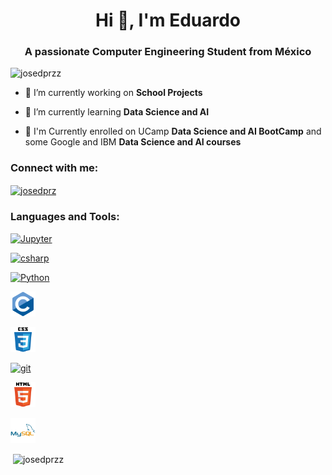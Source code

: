 <h1 align="center">Hi 👋, I'm Eduardo</h1>
<h3 align="center">A passionate Computer Engineering Student from México</h3>

<p align="left"> <img src="https://komarev.com/ghpvc/?username=josedprzz&label=Profile%20views&color=0e75b6&style=flat" alt="josedprzz" /> </p>

- 🔭 I’m currently working on **School Projects**

- 🧠 I’m currently learning **Data Science and AI**

- 🎯 I'm Currently enrolled on UCamp **Data Science and AI BootCamp** and  some Google and IBM **Data Science and AI courses**

<h3 align="left">Connect with me:</h3>
<p align="left">
<a href="https://linkedin.com/in/josedprz" target="blank"><img align="center" src="https://raw.githubusercontent.com/rahuldkjain/github-profile-readme-generator/master/src/images/icons/Social/linked-in-alt.svg" alt="josedprz" height="30" width="40" /></a>
</p>

<h3 align="left">Languages and Tools:</h3>
<p align="left"> 

<a href="https://jupyter.org/" target="_blank" rel="noreferrer"><img alt="Jupyter" width="40" height="40" src="https://cdn.jsdelivr.net/gh/devicons/devicon/icons/jupyter/jupyter-original-wordmark.svg" /></a>

<a href="https://learn.microsoft.com/en-us/dotnet/csharp/" target="_blank" rel="noreferrer"><img alt="csharp" width="40" height="40" src="https://cdn.worldvectorlogo.com/logos/c--4.svg" /></a>

<a href="https://www.python.org/" target="_blank" rel="noreferrer"><img alt="Python" height="40" width="40" src="https://cdn.jsdelivr.net/gh/devicons/devicon/icons/python/python-original.svg"></a>

<a href="https://www.cprogramming.com/" target="_blank" rel="noreferrer"> <img src="https://raw.githubusercontent.com/devicons/devicon/master/icons/c/c-original.svg" alt="c" width="40" height="40"/></a>

<a href="https://www.w3schools.com/css/" target="_blank" rel="noreferrer"> <img src="https://raw.githubusercontent.com/devicons/devicon/master/icons/css3/css3-original-wordmark.svg" alt="css3" width="40" height="40"/> </a>

<a href="https://git-scm.com/" target="_blank" rel="noreferrer"> <img src="https://www.vectorlogo.zone/logos/git-scm/git-scm-icon.svg" alt="git" width="40" height="40"/></a>

<a href="https://www.w3.org/html/" target="_blank" rel="noreferrer"> <img src="https://raw.githubusercontent.com/devicons/devicon/master/icons/html5/html5-original-wordmark.svg" alt="html5" width="40" height="40"/> </a>

<a href="https://www.mysql.com/" target="_blank" rel="noreferrer"> <img src="https://raw.githubusercontent.com/devicons/devicon/master/icons/mysql/mysql-original-wordmark.svg" alt="mysql" width="40" height="40"/> </a>

</p>

<p>&nbsp;<img align="center" src="https://github-readme-stats.vercel.app/api?username=josedprzz&show_icons=true&locale=en" alt="josedprzz" /></p>
